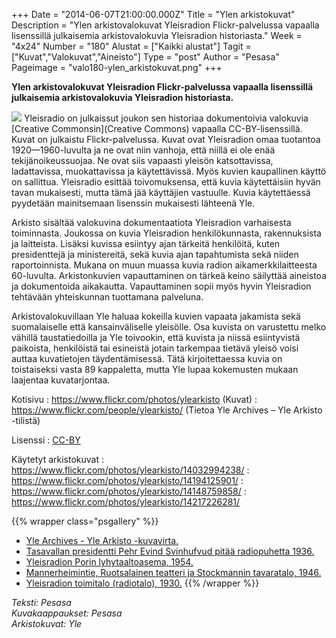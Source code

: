 +++
Date = "2014-06-07T21:00:00.000Z"
Title = "Ylen arkistokuvat"
Description = "Ylen arkistovalokuvat Yleisradion Flickr-palvelussa vapaalla lisenssillä julkaisemia arkistovalokuvia Yleisradion historiasta."
Week = "4x24"
Number = "180"
Alustat = ["Kaikki alustat"]
Tagit = ["Kuvat","Valokuvat","Aineisto"]
Type = "post"
Author = "Pesasa"
Pageimage = "valo180-ylen_arkistokuvat.png"
+++


**Ylen arkistovalokuvat Yleisradion Flickr-palvelussa vapaalla
lisenssillä julkaisemia arkistovalokuvia Yleisradion historiasta.**

![ ](/images/valo180-ylen_arkistokuvat.png "fig:valo180-ylen_arkistokuvat.png")
Yleisradio on julkaissut joukon sen historiaa dokumentoivia valokuvia
[Creative Commonsin](Creative Commons) vapaalla
CC-BY-lisenssillä. Kuvat on julkaistu Flickr-palvelussa. Kuvat ovat
Yleisradion omaa tuotantoa 1920—1960-luvulta ja ne ovat niin vanhoja,
että niillä ei ole enää tekijänoikeussuojaa. Ne ovat siis vapaasti
yleisön katsottavissa, ladattavissa, muokattavissa ja käytettävissä.
Myös kuvien kaupallinen käyttö on sallittua. Yleisradio esittää
toivomuksensa, että kuvia käytettäisiin hyvän tavan mukaisesti, mutta
tämä jää käyttäjien vastuulle. Kuvia käytettäessä pyydetään mainitsemaan
lisenssin mukaisesti lähteenä Yle.

Arkisto sisältää valokuvina dokumentaatiota Yleisradion varhaisesta
toiminnasta. Joukossa on kuvia Yleisradion henkilökunnasta,
rakennuksista ja laitteista. Lisäksi kuvissa esiintyy ajan tärkeitä
henkilöitä, kuten presidenttejä ja ministereitä, sekä kuvia ajan
tapahtumista sekä niiden raportoinnista. Mukana on muun muassa kuvia
radion aikamerkkilaitteesta 60-luvulta. Arkistonkuvien vapauttaminen on
tärkeä keino säilyttää aineistoa ja dokumentoida aikakautta.
Vapauttaminen sopii myös hyvin Yleisradion tehtävään yhteiskunnan
tuottamana palveluna.

Arkistovalokuvillaan Yle haluaa kokeilla kuvien vapaata jakamista sekä
suomalaiselle että kansainväliselle yleisölle. Osa kuvista on varustettu
melko vähillä taustatiedoilla ja Yle toivookin, että kuvista ja niissä
esiintyvistä paikoista, henkilöistä tai esineistä jotain tarkempaa
tietävä yleisö voisi auttaa kuvatietojen täydentämisessä. Tätä
kirjoitettaessa kuvia on toistaiseksi vasta 89 kappaletta, mutta Yle
lupaa kokemusten mukaan laajentaa kuvatarjontaa.

Kotisivu
:   <https://www.flickr.com/photos/ylearkisto> (Kuvat)
:   <https://www.flickr.com/people/ylearkisto/> (Tietoa Yle Archives –
    Yle Arkisto -tilistä)

Lisenssi
:   [CC-BY](https://creativecommons.org/licenses/by/2.0/)

Käytetyt arkistokuvat
:   <https://www.flickr.com/photos/ylearkisto/14032994238/>
:   <https://www.flickr.com/photos/ylearkisto/14194125901/>
:   <https://www.flickr.com/photos/ylearkisto/14148759858/>
:   <https://www.flickr.com/photos/ylearkisto/14217226281/>

{{% wrapper class="psgallery" %}}
-   [Yle Archives - Yle Arkisto
    -kuvavirta.](/images/ylen_arkistokuvat-1.jpg)
-   [Tasavallan presidentti Pehr Evind Svinhufvud pitää radiopuhetta
    1936.](/images/ylen_arkistokuvat-2.jpg)
-   [Yleisradion Porin lyhytaaltoasema,
    1954.](/images/ylen_arkistokuvat-3.jpg)
-   [Mannerheimintie, Ruotsalainen teatteri ja Stockmannin tavaratalo,
    1946.](/images/ylen_arkistokuvat-4.jpg)
-   [Yleisradion toimitalo (radiotalo),
    1930.](/images/ylen_arkistokuvat-5.jpg)
{{% /wrapper %}}

*Teksti: Pesasa* <br />
*Kuvakaappaukset: Pesasa* <br />
*Arkistokuvat: Yle*


